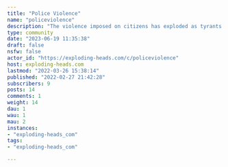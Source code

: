 ```yaml
---
title: "Police Violence" 
name: "policeviolence"
description: "The violence imposed on citizens has exploded as tyrants have tried to take our freedom. Think the Canadian Trucker's Convoy, January 6th rally, FBI breaking down doors based on politics . . . It the police lose the confidence of the average citizen, we will all be in a very bad place.Time to hold bad cops and those that give them their marching orders accountable."
type: community
date: "2023-06-19 11:35:38"
draft: false
nsfw: false
actor_id: "https://exploding-heads.com/c/policeviolence"
host: exploding-heads.com
lastmod: "2022-03-26 15:38:14"
published: "2022-02-27 21:42:28"
subscribers: 9
posts: 14
comments: 1
weight: 14
dau: 1
wau: 1
mau: 2
instances:
- "exploding-heads_com"
tags: 
- "exploding-heads_com"

---
```

